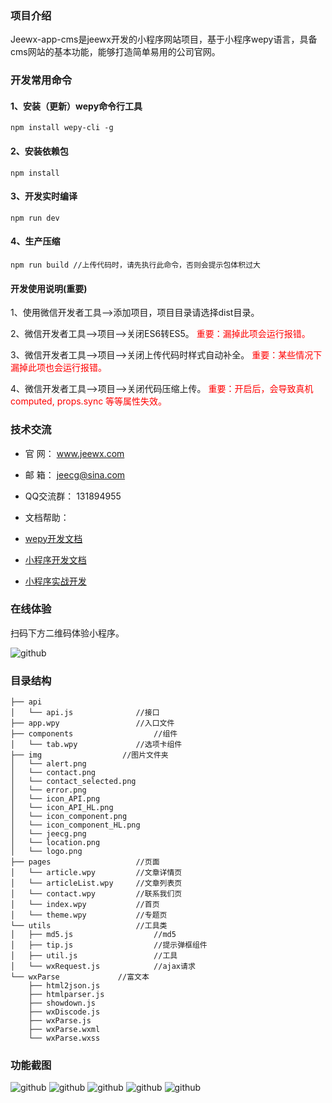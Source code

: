 ### 项目介绍
Jeewx-app-cms是jeewx开发的小程序网站项目，基于小程序wepy语言，具备cms网站的基本功能，能够打造简单易用的公司官网。

### 开发常用命令

#### 1、安装（更新）wepy命令行工具
	npm install wepy-cli -g

#### 2、安装依赖包
	npm install

#### 3、开发实时编译
	npm run dev

#### 4、生产压缩
	npm run build //上传代码时，请先执行此命令，否则会提示包体积过大

#### 开发使用说明(重要)

1、使用微信开发者工具-->添加项目，项目目录请选择dist目录。

2、微信开发者工具-->项目-->关闭ES6转ES5。 <font color=red>重要：漏掉此项会运行报错。</font> 

3、微信开发者工具-->项目-->关闭上传代码时样式自动补全。  <font color=red>重要：某些情况下漏掉此项也会运行报错。</font> 

4、微信开发者工具-->项目-->关闭代码压缩上传。  <font color=red>重要：开启后，会导致真机computed, props.sync 等等属性失效。</font> 


### 技术交流

*   官 	  网：	www.jeewx.com
*   邮    箱：	jeecg@sina.com
*   QQ交流群：	131894955
*   文档帮助：

  * [wepy开发文档](https://tencent.github.io/wepy/) 
  * [小程序开发文档](https://tencent.github.io/wepy/)
  * [小程序实战开发](http://wepydemo.mydoc.io/?t=286156)

### 在线体验
扫码下方二维码体验小程序。

![github](http://img-blog.csdn.net/20180605175157225?watermark/2/text/aHR0cHM6Ly9ibG9nLmNzZG4ubmV0L3poYW5nZGFpc2NvdHQ=/font/5a6L5L2T/fontsize/400/fill/I0JBQkFCMA==/dissolve/70 "jeewx-app-cms")
	
### 目录结构

    ├── api
    │   └── api.js              //接口
    ├── app.wpy                 //入口文件
    ├── components                  //组件
    │   └── tab.wpy             //选项卡组件
    ├── img                  //图片文件夹
    │   └── alert.png
    │   └── contact.png
    │   └── contact_selected.png
    │   └── error.png
    │   └── icon_API.png
    │   └── icon_API_HL.png
    │   └── icon_component.png
    │   └── icon_component_HL.png
    │   └── jeecg.png
    │   └── location.png
    │   └── logo.png
    ├── pages                   //页面
    │   └── article.wpy			//文章详情页
    │   └── articleList.wpy		//文章列表页
    │   └── contact.wpy			//联系我们页
    │   └── index.wpy			//首页
    │   └── theme.wpy			//专题页
    └── utils                   //工具类
    │   ├── md5.js                  //md5
    │   ├── tip.js                  //提示弹框组件
    │   ├── util.js                 //工具
    │   └── wxRequest.js            //ajax请求
    └── wxParse             //富文本
        ├── html2json.js
        ├── htmlparser.js
        ├── showdown.js
        ├── wxDiscode.js
        ├── wxParse.js
        ├── wxParse.wxml
        └── wxParse.wxss    


		
### 功能截图
![github](http://img-blog.csdn.net/20180604194422754?watermark/2/text/aHR0cHM6Ly9ibG9nLmNzZG4ubmV0L3poYW5nZGFpc2NvdHQ=/font/5a6L5L2T/fontsize/400/fill/I0JBQkFCMA==/dissolve/70 "jeewx-app-cms")
![github](http://img-blog.csdn.net/20180604194436526?watermark/2/text/aHR0cHM6Ly9ibG9nLmNzZG4ubmV0L3poYW5nZGFpc2NvdHQ=/font/5a6L5L2T/fontsize/400/fill/I0JBQkFCMA==/dissolve/70 "jeewx-app-cms")
![github](http://img-blog.csdn.net/20180604194441960?watermark/2/text/aHR0cHM6Ly9ibG9nLmNzZG4ubmV0L3poYW5nZGFpc2NvdHQ=/font/5a6L5L2T/fontsize/400/fill/I0JBQkFCMA==/dissolve/70 "jeewx-app-cms")
![github](http://img-blog.csdn.net/20180604194447937?watermark/2/text/aHR0cHM6Ly9ibG9nLmNzZG4ubmV0L3poYW5nZGFpc2NvdHQ=/font/5a6L5L2T/fontsize/400/fill/I0JBQkFCMA==/dissolve/70 "jeewx-app-cms")
![github](http://img-blog.csdn.net/20180604194452656?watermark/2/text/aHR0cHM6Ly9ibG9nLmNzZG4ubmV0L3poYW5nZGFpc2NvdHQ=/font/5a6L5L2T/fontsize/400/fill/I0JBQkFCMA==/dissolve/70 "jeewx-app-cms")
